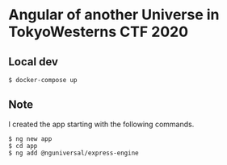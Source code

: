 # Angular of another Universe in TokyoWesterns CTF 2020

## Local dev

```
$ docker-compose up
```

## Note

I created the app starting with the following commands.

```
$ ng new app
$ cd app
$ ng add @nguniversal/express-engine
```
